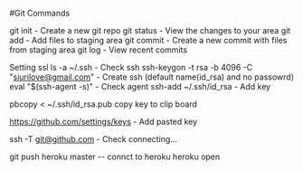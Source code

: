 #Git Commands

git init - Create a new git repo
git status - View the changes to your area
git add - Add files to staging area
git commit - Create a new commit with files from staging area
git log - View recent commits

Setting ssl
ls -a ~/.ssh - Check ssh
ssh-keygon -t rsa -b 4096 -C "siurilove@gmail.com" - Create ssh (default name(id_rsa) and no passowrd)
eval "$(ssh-agent -s)"  - Check agent
ssh-add ~/.ssh/id_rsa   - Add key

pbcopy < ~/.ssh/id_rsa.pub  copy key to clip board

https://github.com/settings/keys  - Add pasted key

ssh -T git@github.com  - Check connecting...


git push heroku master -- connct to heroku
heroku open